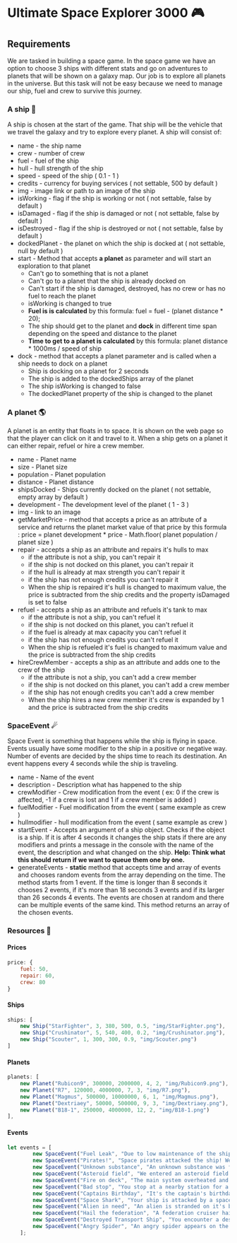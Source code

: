 # Ultimate Space Explorer 3000 🎮
## Requirements 
We are tasked in building a space game. In the space game we have an option to choose 3 ships with different stats and go on adventures to planets that will be shown on a galaxy map. Our job is to explore all planets in the universe. But this task will not be easy because we need to manage our ship, fuel and crew to survive this journey. 

### A ship 🚀
A ship is chosen at the start of the game. That ship will be the vehicle that we travel the galaxy and try to explore every planet. A ship will consist of:
* name - the ship name
* crew - number of crew
* fuel - fuel of the ship
* hull - hull strength of the ship
* speed - speed of the ship  ( 0.1 - 1 )
* credits - currency for buying services ( not settable, 500 by default )
* img - image link or path to an image of the ship
* isWorking - flag if the ship is working or not ( not settable, false by default )
* isDamaged - flag if the ship is damaged or not ( not settable, false by default )
* isDestroyed - flag if the ship is destroyed or not ( not settable, false by default )
* dockedPlanet - the planet on which the ship is docked at ( not settable, null by default )
* start - Method that accepts **a planet** as parameter and will start an exploration to that planet
	* Can't go to something that is not a planet
	* Can't go to a planet that the ship is already docked on
	* Can't start if the ship is damaged, destroyed, has no crew or has no fuel to reach the planet
	* isWorking is changed to true
	* **Fuel is is calculated** by this formula: fuel = fuel - (planet distance  *  20);
	* The ship should get to the planet and **dock** in different time span depending on the speed and distance to the planet
	* **Time to get to a planet is calculated** by this formula: planet distance  *  1000ms  /  speed of ship
* dock - method that accepts a planet parameter and is called when a ship needs to dock on a planet
	* Ship is docking on a planet for 2 seconds
	* The ship is added to the dockedShips array of the planet
	* The ship isWorking is changed to false
	* The dockedPlanet property of the ship is changed to the planet
### A planet 🌎
A planet is an entity that floats in to space. It is shown on the web page so that the player can click on it and travel to it. When a ship gets on a planet it can either repair, refuel or hire a crew member.
* name - Planet name
* size - Planet size
* population - Planet population
* distance - Planet distance
* shipsDocked - Ships currently docked on the planet ( not settable, empty array by default )
* development - The development level of the planet ( 1 - 3 )
* img - link to an image
* getMarketPrice - method that accepts a price as an attribute of a service and returns the planet market value of that price by this formula : price = planet development * price - Math.floor( planet population / planet size )
* repair - accepts a ship as an attribute and repairs it's hulls to max
	* if the attribute is not a ship, you can't repair it
	* if the ship is not docked on this planet, you can't repair it
	* if the hull is already at max strength you can't repair it
	* if the ship has not enough credits you can't repair it
	* When the ship is repaired it's hull is changed to maximum value, the price is subtracted from the ship credits and the property isDamaged is set to false
* refuel - accepts a ship as an attribute and refuels it's tank to max
	* if the attribute is not a ship, you can't refuel it
	* if the ship is not docked on this planet, you can't refuel it
	* if the fuel is already at max capacity you can't refuel it
	* if the ship has not enough credits you can't refuel it
	* When the ship is refueled it's fuel is changed to maximum value and the price is subtracted from the ship credits
* hireCrewMember - accepts a ship as an attribute and adds one to the crew of the ship
	* if the attribute is not a ship, you can't add a crew member
	* if the ship is not docked on this planet, you can't add a crew member
	* if the ship has not enough credits you can't add a crew member
	* When the ship hires a new crew member it's crew is expanded by 1 and the price is subtracted from the ship credits
### SpaceEvent ☄
Space Event is something that happens while the ship is flying in space. Events usually have some modifier to the ship in a positive or negative way. Number of events are decided by the ships time to reach its destination. An event happens every 4 seconds while the ship is traveling.
* name - Name of the event
* description - Description what has happened to the ship
* crewModifier - Crew modification from the event ( ex: 0 if the crew is affected, -1 if a crew is lost and 1 if a crew member is added )
* fuelModifier - Fuel modification from the event ( same example as crew )
* hullmodifier - hull modification from the event ( same example as crew )
* startEvent - Accepts an argument of a ship object. Checks if the object is a ship. If it is after 4 seconds it changes the ship stats if there are any modifiers and prints a message in the console with the name of the event, the description and what changed on the ship. **Help: Think what this should return if we want to queue them one by one.**
* generateEvents - **static** method that accepts time and array of events and chooses random events from the array depending on the time. The method starts from 1 event. If the time is longer than 8 seconds it chooses 2 events, if it's more than 18 seconds 3 events and if its larger than 26 seconds 4 events. The events are chosen at random and there can be multiple events of the same kind. This method returns an array of the chosen events.

### Resources 🎁
#### Prices
```javascript
price: {
    fuel: 50,
    repair: 60,
    crew: 80
}
```
#### Ships
```javascript
ships: [
    new Ship("StarFighter", 3, 380, 500, 0.5, "img/StarFighter.png"),
    new Ship("Crushinator", 5, 540, 400, 0.2, "img/Crushinator.png"),
    new Ship("Scouter", 1, 300, 300, 0.9, "img/Scouter.png")
]
```
#### Planets
```javascript
planets: [
    new Planet("Rubicon9", 300000, 2000000, 4, 2, "img/Rubicon9.png"),
    new Planet("R7", 120000, 4000000, 7, 3, "img/R7.png"),
    new Planet("Magmus", 500000, 10000000, 6, 1, "img/Magmus.png"),
    new Planet("Dextriaey", 50000, 500000, 9, 3, "img/Dextriaey.png"),
    new Planet("B18-1", 250000, 4000000, 12, 2, "img/B18-1.png")
],
```
#### Events
```javascript
let events = [
        new SpaceEvent("Fuel Leak", "Due to low maintenance of the ship, the fuel tank leaked. The leak was patched, but we lost some fuel.", 0, -50, 0 ),
        new SpaceEvent("Pirates!", "Space pirates attacked the ship! We escaped, but our hull took some damage!", 0, -20, -150 ),
        new SpaceEvent("Unknown substance", "An unknown substance was found on the cargo ship. A crew member touched it and died on the spot.", -1, 0, 0 ),
        new SpaceEvent("Asteroid field", "We entered an asteroid field. It was hard, but our captain managed to go out of it.", 0, -30, -100 ),
        new SpaceEvent("Fire on deck", "The main system overheated and fire broke from one of the panels. The crew quickly extinguished it.", 0, 0, -70 ),
        new SpaceEvent("Bad stop", "You stop at a nearby station for a pit-stop. They give you repair supplies.", 0, -50, +50 ),
        new SpaceEvent("Captains Birthday", "It's the captain's birthday. Everybody got drunk. Nobody remembers what happened the last 12 hours.", -1, -60, -100 ),
        new SpaceEvent("Space Shark", "Your ship is attacked by a space shark. After killing it, you watch a tutorial on how to turn shark blood in to fuel.", 0, +80, -120 ),
        new SpaceEvent("Alien in need", "An alien is stranded on it's broken ship. It took some time and effort but you save him and board him on your ship.", 1, -50, -50 ),
        new SpaceEvent("Hail the federation", "A federation cruiser hails you. They help you with supplies and fuel.", 0, +100, +100 ),
        new SpaceEvent("Destroyed Transport Ship", "You encounter a destroyed transport ship. It's dangerous, but you try salvaging its fuel tank.", 0, +150, -80 ),
        new SpaceEvent("Angry Spider", "An angry spider appears on the deck. The captain stomps on it. Everything is fine", 0, 0, 0 )
    ];
```
